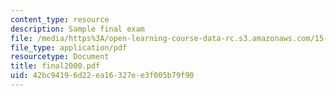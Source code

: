 ```yaml
---
content_type: resource
description: Sample final exam
file: /media/https%3A/open-learning-course-data-rc.s3.amazonaws.com/15-414-financial-management-summer-2003/42bc94196d22ea16327ee3f005b79f90_final2000.pdf
file_type: application/pdf
resourcetype: Document
title: final2000.pdf
uid: 42bc9419-6d22-ea16-327e-e3f005b79f90
---
```

